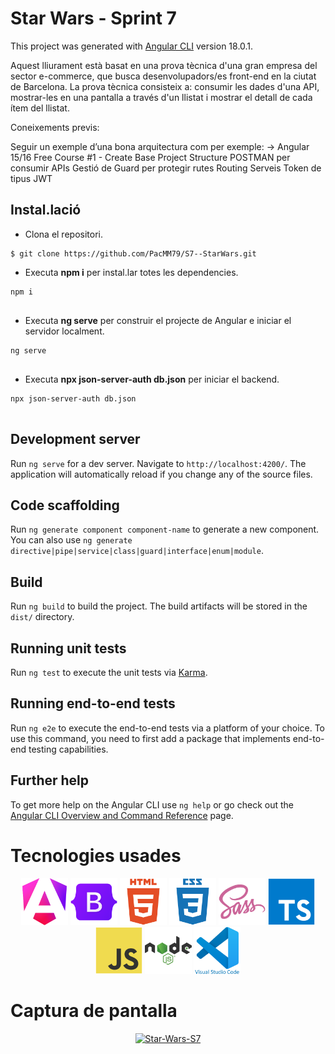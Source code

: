 # Star Wars - Sprint 7

This project was generated with [Angular CLI](https://github.com/angular/angular-cli) version 18.0.1.

Aquest lliurament està basat en una prova tècnica d'una gran empresa del sector e-commerce, que busca desenvolupadors/es front-end en la ciutat de Barcelona. La prova tècnica consisteix a: consumir les dades d'una API, mostrar-les en una pantalla a través d'un llistat i mostrar el detall de cada ítem del llistat.

Coneixements previs:

Seguir un exemple d’una bona arquitectura com per exemple: 
-> Angular 15/16 Free Course #1 - Create Base Project Structure
POSTMAN per consumir APIs
Gestió de Guard per protegir rutes
Routing
Serveis
Token de tipus JWT

## Instal.lació

- Clona el repositori.

```
$ git clone https://github.com/PacMM79/S7--StarWars.git

```

- Executa **npm i** per instal.lar totes les dependencies.

```
npm i
  
````

- Executa **ng serve** per construir el projecte de Angular e iniciar el servidor localment.

```
ng serve
  
````

- Executa **npx json-server-auth db.json** per iniciar el backend.

```
npx json-server-auth db.json
  
````

## Development server

Run `ng serve` for a dev server. Navigate to `http://localhost:4200/`. The application will automatically reload if you change any of the source files.

## Code scaffolding

Run `ng generate component component-name` to generate a new component. You can also use `ng generate directive|pipe|service|class|guard|interface|enum|module`.

## Build

Run `ng build` to build the project. The build artifacts will be stored in the `dist/` directory.

## Running unit tests

Run `ng test` to execute the unit tests via [Karma](https://karma-runner.github.io).

## Running end-to-end tests

Run `ng e2e` to execute the end-to-end tests via a platform of your choice. To use this command, you need to first add a package that implements end-to-end testing capabilities.

## Further help

To get more help on the Angular CLI use `ng help` or go check out the [Angular CLI Overview and Command Reference](https://angular.dev/tools/cli) page.

# Tecnologies usades

<p align="center">
<img src="https://raw.githubusercontent.com/devicons/devicon/master/icons/angular/angular-original.svg" alt="angular" width="75" height="75"/>
<img src="https://raw.githubusercontent.com/devicons/devicon/master/icons/bootstrap/bootstrap-original.svg" alt="bootstrap" width="75" height="75"/>
<img src="https://raw.githubusercontent.com/devicons/devicon/master/icons/html5/html5-plain-wordmark.svg" alt="html5" width="75" height="75"/>
<img src="https://raw.githubusercontent.com/devicons/devicon/master/icons/css3/css3-plain-wordmark.svg" alt="css3" width="75" height="75"/>
<img src="https://raw.githubusercontent.com/devicons/devicon/master/icons/sass/sass-original.svg" alt="sass" width="75" height="75"/>
<img src="https://raw.githubusercontent.com/devicons/devicon/master/icons/typescript/typescript-original.svg" alt="typescript" width="75" height="75"/>
<img src="https://raw.githubusercontent.com/devicons/devicon/master/icons/javascript/javascript-original.svg" alt="javascript" width="75" height="75"/>
<img src="https://raw.githubusercontent.com/devicons/devicon/master/icons/nodejs/nodejs-original-wordmark.svg" alt="nodejs" width="75" height="75"/>
<img src="https://raw.githubusercontent.com/devicons/devicon/master/icons/vscode/vscode-original-wordmark.svg" alt="vscode" width="75" height="75"/>
</p>

# Captura de pantalla

<p align="center">
<a href="https://ibb.co/sR2YHvf"><img src="https://i.ibb.co/9gN5t9D/Star-Wars-S7.png" alt="Star-Wars-S7" border="0"></a>
</p>